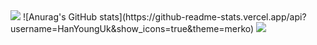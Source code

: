 
<img src="https://capsule-render.vercel.app/api?type=waving&color=BDBDC8&height=150&section=header" />
![Anurag's GitHub stats](https://github-readme-stats.vercel.app/api?username=HanYoungUk&show_icons=true&theme=merko)
<img src="https://capsule-render.vercel.app/api?type=waving&color=BDBDC8&height=150&section=footer" />


